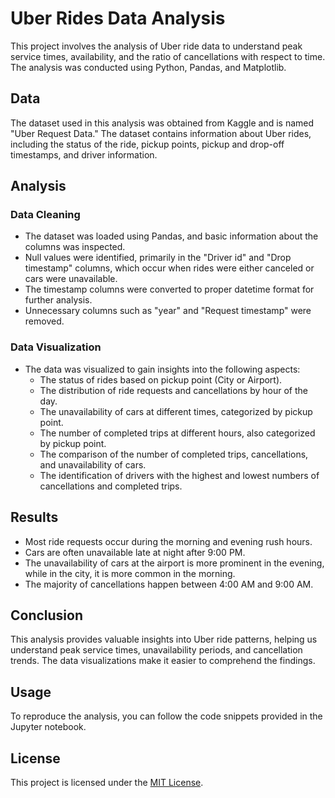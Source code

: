
# Uber Rides Data Analysis

This project involves the analysis of Uber ride data to understand peak service times, availability, and the ratio of cancellations with respect to time. The analysis was conducted using Python, Pandas, and Matplotlib.

## Data

The dataset used in this analysis was obtained from Kaggle and is named "Uber Request Data." The dataset contains information about Uber rides, including the status of the ride, pickup points, pickup and drop-off timestamps, and driver information.

## Analysis

### Data Cleaning

- The dataset was loaded using Pandas, and basic information about the columns was inspected.
- Null values were identified, primarily in the "Driver id" and "Drop timestamp" columns, which occur when rides were either canceled or cars were unavailable.
- The timestamp columns were converted to proper datetime format for further analysis.
- Unnecessary columns such as "year" and "Request timestamp" were removed.

### Data Visualization

- The data was visualized to gain insights into the following aspects:
  - The status of rides based on pickup point (City or Airport).
  - The distribution of ride requests and cancellations by hour of the day.
  - The unavailability of cars at different times, categorized by pickup point.
  - The number of completed trips at different hours, also categorized by pickup point.
  - The comparison of the number of completed trips, cancellations, and unavailability of cars.
  - The identification of drivers with the highest and lowest numbers of cancellations and completed trips.

## Results

- Most ride requests occur during the morning and evening rush hours.
- Cars are often unavailable late at night after 9:00 PM.
- The unavailability of cars at the airport is more prominent in the evening, while in the city, it is more common in the morning.
- The majority of cancellations happen between 4:00 AM and 9:00 AM.

## Conclusion

This analysis provides valuable insights into Uber ride patterns, helping us understand peak service times, unavailability periods, and cancellation trends. The data visualizations make it easier to comprehend the findings.

## Usage

To reproduce the analysis, you can follow the code snippets provided in the Jupyter notebook.

## License

This project is licensed under the [MIT License](LICENSE).
